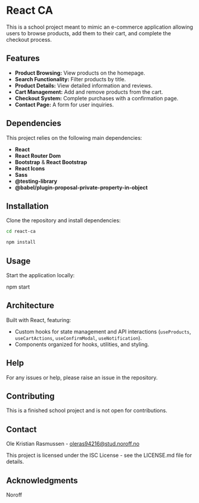 # React CA

This is a school project meant to mimic an e-commerce application allowing users to browse products, add them to their cart, and complete the checkout process. 

## Features

- **Product Browsing:** View products on the homepage.
- **Search Functionality:** Filter products by title.
- **Product Details:** View detailed information and reviews.
- **Cart Management:** Add and remove products from the cart.
- **Checkout System:** Complete purchases with a confirmation page.
- **Contact Page:** A form for user inquiries.

## Dependencies
This project relies on the following main dependencies:

- **React**
- **React Router Dom**
- **Bootstrap** & **React Bootstrap**
- **React Icons**
- **Sass**
- **@testing-library**
- **@babel/plugin-proposal-private-property-in-object**

## Installation

Clone the repository and install dependencies:

```bash
cd react-ca
```

```bash
npm install
```

## Usage

Start the application locally:

npm start


## Architecture

Built with React, featuring:

- Custom hooks for state management and API interactions (`useProducts`, `useCartActions`, `useConfirmModal`, `useNotification`).
- Components organized for hooks, utilities, and styling.

## Help

For any issues or help, please raise an issue in the repository.

## Contributing

This is a finished school project and is not open for contributions.

## Contact

Ole Kristian Rasmussen - oleras94216@stud.noroff.no

This project is licensed under the ISC License - see the LICENSE.md file for details.

## Acknowledgments

Noroff